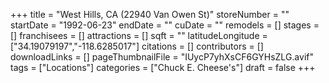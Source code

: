+++
title = "West Hills, CA (22940 Van Owen St)"
storeNumber = ""
startDate = "1992-06-23"
endDate = ""
cuDate = ""
remodels = []
stages = []
franchisees = []
attractions = []
sqft = ""
latitudeLongitude = ["34.19079197","-118.6285017"]
citations = []
contributors = []
downloadLinks = []
pageThumbnailFile = "IUycP7yhXsCF6GYHsZLG.avif"
tags = ["Locations"]
categories = ["Chuck E. Cheese's"]
draft = false
+++
